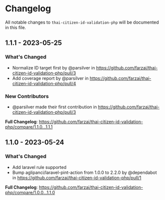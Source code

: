 # Changelog

All notable changes to `thai-citizen-id-validation-php` will be documented in this file.

## 1.1.1 - 2023-05-25

### What's Changed

- Normalize ID target first by @parsilver in https://github.com/farzai/thai-citizen-id-validation-php/pull/3
- Add coverage report by @parsilver in https://github.com/farzai/thai-citizen-id-validation-php/pull/4

### New Contributors

- @parsilver made their first contribution in https://github.com/farzai/thai-citizen-id-validation-php/pull/3

**Full Changelog**: https://github.com/farzai/thai-citizen-id-validation-php/compare/1.1.0...1.1.1

## 1.1.0 - 2023-05-24

### What's Changed

- Add laravel rule supported
- Bump aglipanci/laravel-pint-action from 1.0.0 to 2.2.0 by @dependabot in https://github.com/farzai/thai-citizen-id-validation-php/pull/1

**Full Changelog**: https://github.com/farzai/thai-citizen-id-validation-php/compare/1.0.0...1.1.0
